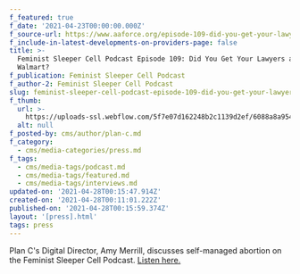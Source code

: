 ```yaml
---
f_featured: true
f_date: '2021-04-23T00:00:00.000Z'
f_source-url: https://www.aaforce.org/episode-109-did-you-get-your-lawyers-at-walmart/
f_include-in-latest-developments-on-providers-page: false
title: >-
  Feminist Sleeper Cell Podcast Episode 109: Did You Get Your Lawyers at
  Walmart? 
f_publication: Feminist Sleeper Cell Podcast
f_author-2: Feminist Sleeper Cell Podcast
slug: feminist-sleeper-cell-podcast-episode-109-did-you-get-your-lawyers-at-walmart
f_thumb:
  url: >-
    https://uploads-ssl.webflow.com/5f7e07d162248b2c1139d2ef/6088a8a954696a01eced5efa_website-pod-header.jpg
  alt: null
f_posted-by: cms/author/plan-c.md
f_category:
  - cms/media-categories/press.md
f_tags:
  - cms/media-tags/podcast.md
  - cms/media-tags/featured.md
  - cms/media-tags/interviews.md
updated-on: '2021-04-28T00:15:47.914Z'
created-on: '2021-04-28T00:11:01.222Z'
published-on: '2021-04-28T00:15:59.374Z'
layout: '[press].html'
tags: press
---
```


Plan C's Digital Director, Amy Merrill, discusses self-managed abortion on the Feminist Sleeper Cell Podcast. [Listen here.](https://www.aaforce.org/episode-109-did-you-get-your-lawyers-at-walmart/)
